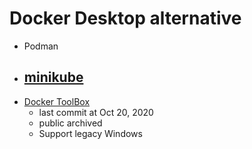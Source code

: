# Docker Desktop alternative
- Podman
- [minikube](https://minikube.sigs.k8s.io/docs/tutorials/docker_desktop_replacement/)
  - 
- [Docker ToolBox](https://github.com/docker-archive/toolbox/tree/master)
  - last commit at Oct 20, 2020
  - public archived
  - Support legacy Windows

